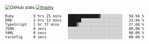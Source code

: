 ![GitHub stats](https://github-readme-stats.vercel.app/api?username=ksk001100&show_icons=true&theme=tokyonight)
[![trophy](https://github-profile-trophy.vercel.app/?username=ksk001100&theme=onedark)](https://github.com/ryo-ma/github-profile-trophy)

<!--START_SECTION:waka-->

```text
Ruby         5 hrs 25 mins   ██████████████▓░░░░░░░░░░   58.56 %
ERB          2 hrs 12 mins   ██████░░░░░░░░░░░░░░░░░░░   23.84 %
TypeScript   1 hr 37 mins    ████▒░░░░░░░░░░░░░░░░░░░░   17.60 %
JSON         0 secs          ░░░░░░░░░░░░░░░░░░░░░░░░░   00.00 %
YAML         0 secs          ░░░░░░░░░░░░░░░░░░░░░░░░░   00.00 %
tsconfig     0 secs          ░░░░░░░░░░░░░░░░░░░░░░░░░   00.00 %
```

<!--END_SECTION:waka-->

